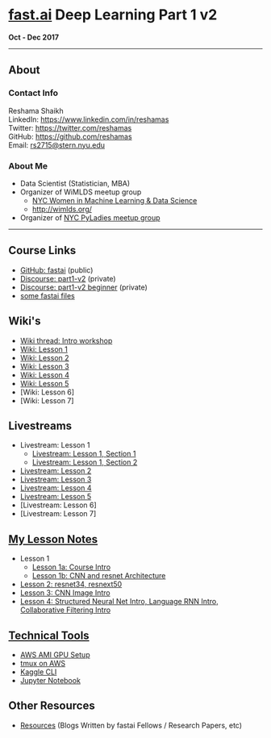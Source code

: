 # [fast.ai](http://www.fast.ai) Deep Learning Part 1 v2
**Oct - Dec 2017**  

---
## About

### Contact Info
Reshama Shaikh  
LinkedIn:  https://www.linkedin.com/in/reshamas   
Twitter:  https://twitter.com/reshamas  
GitHub:  https://github.com/reshamas  
Email:   rs2715@stern.nyu.edu  

### About Me
* Data Scientist (Statistician, MBA)
* Organizer of WiMLDS meetup group
     - [NYC Women in Machine Learning & Data Science](http://www.meetup.com/NYC-Women-in-Machine-Learning-Data-Science/)
     - http://wimlds.org/
* Organizer of [NYC PyLadies meetup group](https://www.meetup.com/NYC-PyLadies/)

---
## Course Links
* [GitHub: fastai](https://github.com/fastai/fastai) (public)
* [Discourse:  part1-v2](http://forums.fast.ai/c/part1-v2) (private)
* [Discourse:  part1-v2 beginner](http://forums.fast.ai/c/part1v2-beg) (private)
* [some fastai files](http://files.fast.ai)

## Wiki's
* [Wiki thread: Intro workshop](http://forums.fast.ai/t/wiki-thread-intro-workshop/6537)
* [Wiki: Lesson 1](http://forums.fast.ai/t/wiki-lesson-1/7011)
* [Wiki: Lesson 2](http://forums.fast.ai/t/wiki-lesson-2/7452)
* [Wiki: Lesson 3](http://forums.fast.ai/t/wiki-lesson-3/7809)
* [Wiki: Lesson 4](http://forums.fast.ai/t/wiki-lesson-4/8112)
* [Wiki: Lesson 5](http://forums.fast.ai/t/wiki-lesson-5/8408)
* [Wiki: Lesson 6]
* [Wiki: Lesson 7]

## Livestreams
* Livestream:  Lesson 1
  - [Livestream: Lesson 1, Section 1](https://www.youtube.com/watch?v=sNMHZM2U7I8)  
  - [Livestream: Lesson 1, Section 2](https://www.youtube.com/watch?v=ZDq5OXsLO3U)  
* [Livestream: Lesson 2](https://www.youtube.com/watch?v=JNxcznsrRb8&feature=youtu.be)
* [Livestream: Lesson 3](https://www.youtube.com/watch?v=9C06ZPF8Uuc&feature=youtu.be) 
* [Livestream: Lesson 4](https://www.youtube.com/watch?v=gbceqO8PpBg&feature=youtu.be)
* [Livestream: Lesson 5](https://www.youtube.com/watch?v=J99NV9Cr75I&feature=youtu.be)
* [Livestream: Lesson 6]
* [Livestream: Lesson 7]

## [My Lesson Notes](lessons/) 
* Lesson 1
  - [Lesson 1a: Course Intro](lessons/lesson_1a_course_intro.md)
  - [Lesson 1b: CNN and resnet Architecture](lessons/lesson_1b_cnn_tools.md)
* [Lesson 2: resnet34, resnext50](lessons/lesson_2_resnet34_resnext50.md)
* [Lesson 3: CNN Image Intro](lessons/)
* [Lesson 4: Structured Neural Net Intro, Language RNN Intro, Collaborative Filtering Intro](lessons/)


## [Technical Tools](tools/)
* [AWS AMI GPU Setup](tools/aws_ami_gpu_setup.md)  
* [tmux on AWS](tools/tmux.md)
* [Kaggle CLI](tools/kaggle_cli.md)
* [Jupyter Notebook](tools/jupyter_notebook.md)

## Other Resources
* [Resources](resources.md) (Blogs Written by fastai Fellows / Research Papers, etc)
